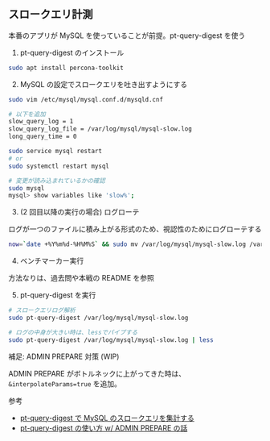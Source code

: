 ## スロークエリ計測

本番のアプリが MySQL を使っていることが前提。pt-query-digest を使う

1. pt-query-digest のインストール

```bash
sudo apt install percona-toolkit
```

2. MySQL の設定でスロークエリを吐き出すようにする

```bash
sudo vim /etc/mysql/mysql.conf.d/mysqld.cnf

# 以下を追加
slow_query_log = 1
slow_query_log_file = /var/log/mysql/mysql-slow.log
long_query_time = 0

sudo service mysql restart
# or
sudo systemctl restart mysql

# 変更が読み込まれているかの確認
sudo mysql
mysql> show variables like 'slow%';
```

3. (2 回目以降の実行の場合) ログローテ

ログが一つのファイルに積み上がる形式のため、視認性のためにログローテする

```bash
now=`date +%Y%m%d-%H%M%S` && sudo mv /var/log/mysql/mysql-slow.log /var/log/mysql/mysql-slow.log.$now && sudo mysqladmin flush-logs
```

4. ベンチマーカー実行

方法なりは、過去問や本戦の README を参照

5. pt-query-digest を実行

```bash
# スロークエリログ解析
sudo pt-query-digest /var/log/mysql/mysql-slow.log

# ログの中身が大きい時は、lessでパイプする
sudo pt-query-digest /var/log/mysql/mysql-slow.log | less
```

補足: ADMIN PREPARE 対策 (WIP)

ADMIN PREPARE がボトルネックに上がってきた時は、`&interpolateParams=true` を追加。

参考

- [pt-query-digest で MySQL のスロークエリを集計する](https://atsum.in/linux/pt-query-digest/)
- [pt-query-digest の使い方 w/ ADMIN PREPARE の話](https://isucon-workshop.trap.show/text/chapter-3/1-SlowQueryLog.html)
